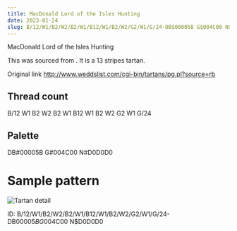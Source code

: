 ```yaml
---
title: MacDonald Lord of the Isles Hunting
date: 2023-01-24
slug: B/12/W1/B2/W2/B2/W1/B12/W1/B2/W2/G2/W1/G/24-DB$00005B G$004C00 N$D0D0D0
---
```

MacDonald Lord of the Isles Hunting

This was sourced from <no value>.  It is a 13 stripes tartan.

Original link http://www.weddslist.com/cgi-bin/tartans/pg.pl?source=rb

## Thread count
B/12 W1 B2 W2 B2 W1 B12 W1 B2 W2 G2 W1 G/24

## Palette
DB#00005B G#004C00 N#D0D0D0

# Sample pattern

![Tartan detail](tartan.png "B/12 W1 B2 W2 B2 W1 B12 W1 B2 W2 G2 W1 G/24 tartan")

ID: B/12/W1/B2/W2/B2/W1/B12/W1/B2/W2/G2/W1/G/24-DB$00005B G$004C00 N$D0D0D0